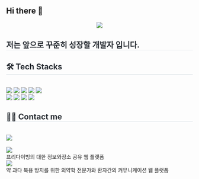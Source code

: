 ## Hi there 👋
<div align= "center">
    <img src="https://capsule-render.vercel.app/api?type=slice&color=gradient&height=180&text=Taegi%20KIM&animation=fadeIn&fontColor=000000&fontSize=70" />
    </div>
    <div style="text-align: left;"> 
    <h2 style="border-bottom: 1px solid #d8dee4; color: #282d33;"> 저는 앞으로 꾸준히 성장할 개발자 입니다. </h2>  
    <div style="font-weight: 700; font-size: 15px; text-align: left; color: #282d33;">  </div> 
    </div>
    <div style="text-align: left;">
    <h2 style="border-bottom: 1px solid #d8dee4; color: #282d33;"> 🛠️ Tech Stacks </h2> <br> 
    <div style="margin: ; text-align: left;" "text-align: left;"> <img src="https://img.shields.io/badge/Java-007396?style=for-the-badge&logo=Java&logoColor=white">
          <img src="https://img.shields.io/badge/Javascript-F7DF1E?style=for-the-badge&logo=Javascript&logoColor=white">
          <img src="https://img.shields.io/badge/jQuery-0769AD?style=for-the-badge&logo=jQuery&logoColor=white">
          <img src="https://img.shields.io/badge/Spring-6DB33F?style=for-the-badge&logo=Spring&logoColor=white">
          <img src="https://img.shields.io/badge/MySQL-4479A1?style=for-the-badge&logo=MySQL&logoColor=white">
          <br/><img src="https://img.shields.io/badge/HTML5-E34F26?style=for-the-badge&logo=HTML5&logoColor=white">
          <img src="https://img.shields.io/badge/CSS3-1572B6?style=for-the-badge&logo=CSS3&logoColor=white">
          <img src="https://img.shields.io/badge/Apache Tomcat-F8DC75?style=for-the-badge&logo=Apache Tomcat&logoColor=white">
          <img src="https://img.shields.io/badge/Python-3776AB?style=for-the-badge&logo=Python&logoColor=white">
          </div>
    </div>
    <div style="text-align: left;">
    <h2 style="border-bottom: 1px solid #d8dee4; color: #282d33;"> 🧑‍💻 Contact me </h2> <br> 
    <div style="text-align: left;"> <a href=mailto:rlaxorl0298@gmail.com> <img src="https://img.shields.io/badge/Gmail-EA4335?style=for-the-badge&logo=Gmail&logoColor=white&link=mailto:rlaxorl0298@gmail.com"> </a>
          </div>  <br> 
    <div style="text-align: left;">  </div> 
    </div>
    <div>
    <a href="https://github.com/taegi0922/FreeDiving">
     <img src="https://img.shields.io/badge/프리다이빙-2088FF?style=for-the-badge&logo=GitHub Actions&logoColor=white">
    </a>
   </div>
   <span>프리다이빙의 대한 정보와장소 공유 웹 플랫폼</span>
   <div>
    <a href="https://github.com/taegi0922/TeamProject_-">
     <img src="https://img.shields.io/badge/약쳐봥-2088FF?style=for-the-badge&logo=GitHub Actions&logoColor=white">
    </a>
   </div>
   <span>약 과다 복용 방지를 위한 의약학 전문가와 환자간의 커뮤니케이션 웹 플랫폼</span>
   
<!--
**taegi0922/taegi0922** is a ✨ _special_ ✨ repository because its `README.md` (this file) appears on your GitHub profile.

Here are some ideas to get you started:

- 🔭 I’m currently working on ...
- 🌱 I’m currently learning ...
- 👯 I’m looking to collaborate on ...
- 🤔 I’m looking for help with ...
- 💬 Ask me about ...
- 📫 How to reach me: ...
- 😄 Pronouns: ...
- ⚡ Fun fact: ...
-->

